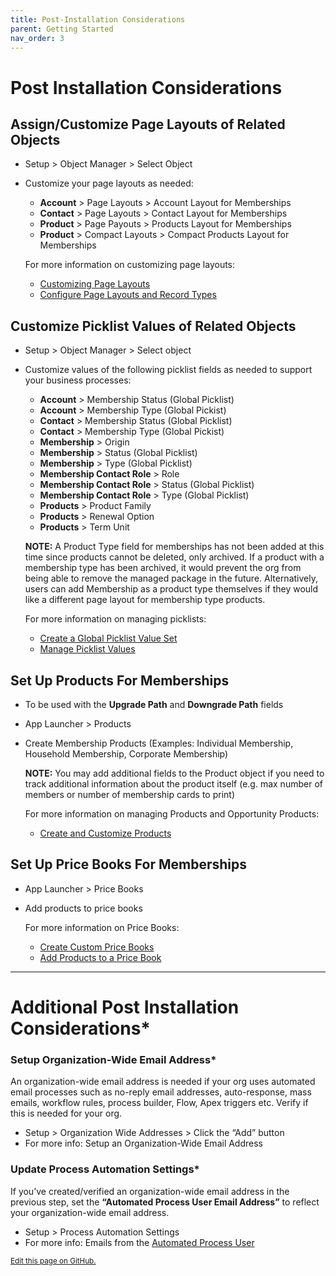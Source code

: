 ```yaml
---
title: Post-Installation Considerations
parent: Getting Started
nav_order: 3
---
```


# Post Installation Considerations

## Assign/Customize Page Layouts of Related Objects
* Setup > Object Manager > Select Object
* Customize your page layouts as needed:
  * **Account** > Page Layouts > Account Layout for Memberships
  * **Contact** > Page Layouts > Contact Layout for Memberships
  * **Product** > Page Payouts > Products Layout for Memberships
  * **Product** > Compact Layouts > Compact Products Layout for Memberships

  For more information on customizing page layouts:
  * [Customizing Page Layouts](https://help.salesforce.com/s/articleView?language=en_US&id=sf.customize_layoutcustomize_pd.htm&type=5)
  * [Configure Page Layouts and Record Types](https://trailhead.salesforce.com/content/learn/modules/lightning-knowledge-setup-and-customization/configure-page-layouts-and-record-types)
  
  
## Customize Picklist Values of Related Objects
* Setup > Object Manager > Select object
* Customize values of the following picklist fields as needed to support your business processes:
  * **Account** > Membership Status (Global Picklist)
  * **Account** > Membership Type (Global Pickist)
  * **Contact** > Membership Status (Global Picklist)
  * **Contact** > Membership Type (Global Pickist)
  * **Membership** > Origin
  * **Membership** > Status (Global Picklist)
  * **Membership** > Type (Global Picklist)
  * **Membership Contact Role** > Role
  * **Membership Contact Role** > Status (Global Picklist)
  * **Membership Contact Role** > Type (Global Picklist)
  * **Products** > Product Family
  * **Products** > Renewal Option
  * **Products** > Term Unit

  **NOTE:** A Product Type field for memberships has not been added at this time since products cannot be deleted, only archived. If a product with a membership type has been archived, it would prevent the org from being able to remove the managed package in the future. Alternatively, users can add Membership as a product type themselves if they would like a different page layout for membership type products.

  For more information on managing picklists:
  * [Create a Global Picklist Value Set](https://help.salesforce.com/s/articleView?language=en_US&id=sf.fields_creating_global_picklists.htm&type=5)
  * [Manage Picklist Values](https://trailhead.salesforce.com/content/learn/modules/picklist_admin/picklist_admin_manage)

## Set Up Products For Memberships
  * To be used with the **Upgrade Path** and **Downgrade Path** fields
  * App Launcher > Products
  * Create Membership Products (Examples: Individual Membership, Household Membership, Corporate Membership)
  
    **NOTE:** You may add additional fields to the Product object if you need to track additional information about the product itself (e.g. max number of members or number of membership cards to print)

    For more information on managing Products and Opportunity Products:
    * [Create and Customize Products](https://help.salesforce.com/s/articleView?language=en_US&id=sf.customize_layoutcustomize_pd.htm&type=5](https://trailhead.salesforce.com/content/learn/projects/manage-products-prices-quotes-orders/create-customize-products))

## Set Up Price Books For Memberships
  * App Launcher > Price Books
  * Add products to price books

    For more information on Price Books:
    * [Create Custom Price Books](https://help.salesforce.com/s/articleView?language=en_US&id=sf.customize_layoutcustomize_pd.htm&type=5](https://trailhead.salesforce.com/content/learn/projects/manage-products-prices-quotes-orders/create-customize-products)](https://trailhead.salesforce.com/content/learn/projects/manage-products-prices-quotes-orders/create-custom-price-books))
    * [Add Products to a Price Book](https://help.salesforce.com/s/articleView?language=en_US&id=sf.customize_layoutcustomize_pd.htm&type=5](https://trailhead.salesforce.com/content/learn/projects/manage-products-prices-quotes-orders/create-customize-products)](https://trailhead.salesforce.com/content/learn/projects/manage-products-prices-quotes-orders/create-custom-price-books)(https://help.salesforce.com/s/articleView?id=sf.comm_products_pricebooks.htm&type=5))
    
-----     
# Additional Post Installation Considerations*

### Setup Organization-Wide Email Address*
An organization-wide email address is needed if your org uses automated email processes such as no-reply email addresses, auto-response, mass emails, workflow rules, process builder, Flow, Apex triggers etc. Verify if this is needed for your org.
* Setup > Organization Wide Addresses > Click the “Add” button
* For more info: Setup an Organization-Wide Email Address

### Update Process Automation Settings*
If you’ve created/verified an organization-wide email address in the previous step, set the **“Automated Process User Email Address”** to reflect your organization-wide email address. 
* Setup > Process Automation Settings
* For more info: Emails from the [Automated Process User](https://help.salesforce.com/s/articleView?id=release-notes.rn_forcecom_flow_set_from_email_address_for_automated_process_user.htm&release=226&type=5)

<footer>
  <a href="https://github.com/SFDO-Community-Sprints/MembershipSchemaAndBenefits-Documentation/edit/main/docs/Getting-Started/post-install-consideration.md" style="font-size: smaller;">Edit this page on GitHub.</a>
</footer>
